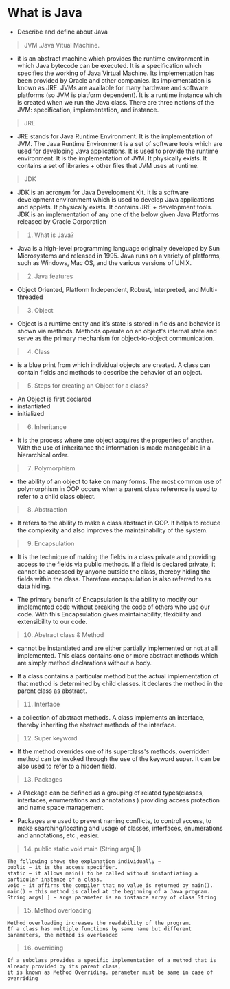 #  What is Java

  -  Describe and define about Java
  
 

> JVM .Java Vitual Machine.
  - it is an abstract machine which provides the runtime environment in which Java bytecode can be executed. It is a specification which specifies the working of Java Virtual Machine. Its implementation has been provided by Oracle and other companies. Its implementation is known as JRE. 
JVMs are available for many hardware and software platforms (so JVM is platform dependent). It is a runtime instance which is created when we run the Java class. There are three notions of the JVM: specification, implementation, and instance.

> JRE
  - JRE stands for Java Runtime Environment. It is the implementation of JVM. The Java Runtime Environment is a set of software tools which are used for developing Java applications. It is used to provide the runtime environment. It is the implementation of JVM. It physically exists. It contains a set of libraries + other files that JVM uses at runtime.

> JDK
  - JDK is an acronym for Java Development Kit. It is a software development environment which is used to develop Java applications and applets. It physically exists. It contains JRE + development tools. JDK is an implementation of any one of the below given Java Platforms released by Oracle Corporation



> 1. What is Java?
  - Java is a high-level programming language originally developed by Sun Microsystems and released in 1995. Java runs on a variety of         platforms, such as Windows, Mac OS, and the various versions of UNIX.
  
> 2. Java features 
  - Object Oriented, Platform Independent, Robust, Interpreted, and Multi-threaded
 
> 3. Object
  - Object is a runtime entity and it’s state is stored in fields and behavior is shown via methods. Methods operate on an object's          internal state and serve as the primary mechanism for object-to-object communication.

> 4. Class 
  - is a blue print from which individual objects are created. 
   A class can contain fields and methods to describe the behavior of an object.

> 5. Steps for creating an Object for a class?
  - An Object is first declared
  - instantiated
  - initialized

> 6. Inheritance
  - It is the process where one object acquires the properties of another. With the use of inheritance the information is made        manageable in a hierarchical order. 

> 7. Polymorphism 
  - the ability of an object to take on many forms. 
   The most common use of polymorphism in OOP occurs when a parent class reference is used to refer to a child class object.

> 8. Abstraction
  - It refers to the ability to make a class abstract in OOP. 
  It helps to reduce the complexity and also improves the maintainability of the system.

> 9. Encapsulation
  - It is the technique of making the fields in a class private and providing access to the fields via public methods. 
  If a field is declared private, it cannot be accessed by anyone outside the class, thereby hiding the fields within the class.           Therefore encapsulation is also referred to as data hiding.
  
  - The primary benefit of Encapsulation is the ability to modify our implemented code without breaking the code of others who use our      code. With this Encapsulation gives maintainability, flexibility and extensibility to our code.

> 10. Abstract class & Method
  - cannot be instantiated and are either partially implemented or not at all implemented. 
  This class contains one or more abstract methods which are simply method declarations without a body.
 
  - If a class contains a particular method but the actual implementation of that method is determined by child classes. it declares        the method in the parent class as abstract.

> 11. Interface
  - a collection of abstract methods. A class implements an interface, thereby inheriting the abstract methods of the interface.

> 12. Super keyword 
   - If the method overrides one of its superclass's methods, overridden method can be invoked through the use of the keyword super. It can be also used to refer to a hidden field.
    
> 13. Packages
  - A Package can be defined as a grouping of related types(classes, interfaces, enumerations and annotations ) providing access         protection and name space management.
  
  - Packages are used to prevent naming conflicts, to control access, to make searching/locating and usage of classes, interfaces, enumerations and annotations, etc., easier.
  
> 14. public static void main (String args[ ])

    The following shows the explanation individually −
    public − it is the access specifier.
    static − it allows main() to be called without instantiating a particular instance of a class.
    void − it affirns the compiler that no value is returned by main().
    main() − this method is called at the beginning of a Java program.
    String args[ ] − args parameter is an instance array of class String

> 15. Method overloading

    Method overloading increases the readability of the program. 
    If a class has multiple functions by same name but different parameters, the method is overloaded

> 16. overriding

    If a subclass provides a specific implementation of a method that is already provided by its parent class, 
    it is known as Method Overriding. parameter must be same in case of overriding


